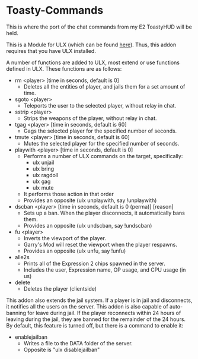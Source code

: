 # Toasty-Commands
This is where the port of the chat commands from my E2 ToastyHUD will be held.

This is a Module for ULX (which can be found [here](https://github.com/TeamUlysses/ulx)). Thus, this addon requires that you have ULX installed.

A number of functions are added to ULX, most extend or use functions defined in ULX. These functions are as follows:

- rm &lt;player&gt; &#91;time in seconds, default is 0&#93;
	- Deletes all the entities of player, and jails them for a set amount of time.
- sgoto &lt;player&gt;
	- Teleports the user to the selected player, without relay in chat.
- sstrip &lt;player&gt;
	- Strips the weapons of the player, without relay in chat.
- tgag &lt;player&gt; &#91;time in seconds, default is 60&#93;
	- Gags the selected player for the specified number of seconds.
- tmute &lt;player&gt; &#91;time in seconds, default is 60&#93;
	- Mutes the selected player for the specified number of seconds.
- playwith &lt;player&gt; &#91;time in seconds, default is 0&#93;
	- Performs a number of ULX commands on the target, specifically:
		- ulx unjail
		- ulx bring
		- ulx ragdoll
		- ulx gag
		- ulx mute
	- It performs those action in that order
	- Provides an opposite (ulx unplaywith, say !unplaywith)
- dscban &lt;player&gt; &#91;time in seconds, default is 0 (perma)&#93; &#91;reason&#93;
	- Sets up a ban. When the player disconnects, it automatically bans them.
	- Provides an opposite (ulx undscban, say !undscban)
- fu &lt;player&gt;
	- Inverts the viewport of the player.
	- Garry's Mod will reset the viewport when the player respawns.
	- Provides an opposite (ulx unfu, say !unfu)
- alle2s
	- Prints all of the Expression 2 chips spawned in the server.
	- Includes the user, Expression name, OP usage, and CPU usage (in us)
- delete
	- Deletes the player (clientside)

This addon also extends the jail system. If a player is in jail and disconnects, it notifies all the users on the server. This addon is also capable of auto-banning for leave during jail. If the player reconnects within 24 hours of leaving during the jail, they are banned for the remainder of the 24 hours. By default, this feature is turned off, but there is a command to enable it:

- enablejailban
	- Writes a file to the DATA folder of the server.
	- Opposite is "ulx disablejailban"
